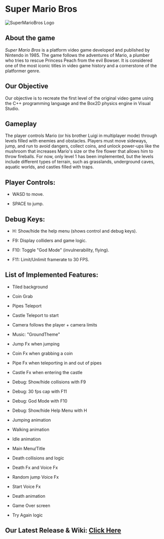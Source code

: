 # Super Mario Bros
![SuperMarioBros Logo](https://upload.wikimedia.org/wikipedia/commons/2/2b/Super_Mario_Bros._Logo.svg)

## About the game
_Super Mario Bros_ is a platform video game developed and published by Nintendo in 1985. The game follows the adventures of Mario, a plumber who tries to rescue Princess Peach from the evil Bowser. It is considered one of the most iconic titles in video game history and a cornerstone of the platformer genre.

## Our Objective
Our objective is to recreate the first level of the original video game using the C++ programming language and the Box2D physics engine in Visual Studio.

## Gameplay

The player controls Mario (or his brother Luigi in multiplayer mode) through levels filled with enemies and obstacles. Players must move sideways, jump, and run to avoid dangers, collect coins, and unlock power-ups like the mushroom that increases Mario's size or the fire flower that allows him to throw fireballs. 
For now, only level 1 has been implemented, but the levels include different types of terrain, such as grasslands, underground caves, aquatic worlds, and castles filled with traps.

## Player Controls:
- WASD to move.

- SPACE to jump.

## Debug Keys:
- H: Show/hide the help menu (shows control and debug keys).

- F9: Display colliders and game logic.

- F10: Toggle "God Mode" (invulnerability, flying).

- F11: Limit/Unlimit framerate to 30 FPS.

## List of Implemented Features:

- Tiled background

- Coin Grab

- Pipes Teleport

- Castle Teleport to start

- Camera follows the player + camera limits

- Music: "GroundTheme"

- Jump Fx when jumping

- Coin Fx when grabbing a coin

- Pipe Fx when teleporting in and out of pipes

- Castle Fx when entering the castle

- Debug: Show/hide collisions with F9

- Debug: 30 fps cap with F11

- Debug: God Mode with F10

- Debug: Show/hide Help Menu with H

- Jumping animation

- Walking animation

- Idle animation

- Main Menu/Title

- Death collisions and logic

- Death Fx and Voice Fx

- Random jump Voice Fx

- Start Voice Fx

- Death animation

- Game Over screen

- Try Again logic

## Our Latest Release & Wiki: [Click Here](https://github.com/JanaPuig/Super-Mario-Bros/wiki/Release)
